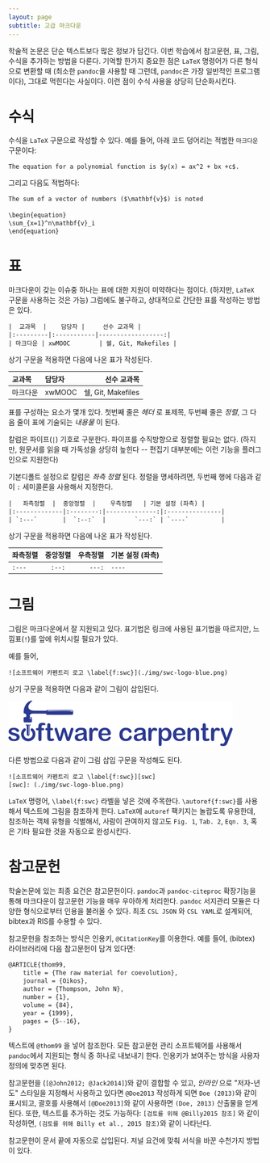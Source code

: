 ```yaml
---
layout: page
subtitle: 고급 마크다운
---
```


학술적 논문은 단순 텍스트보다 많은 정보가 담긴다.
이번 학습에서 참고문헌, 표, 그림, 수식을 추가하는 방법을 다룬다.
기억할 한가지 중요한 점은 `LaTeX` 명령어가 다른 형식으로 변환할 때
(최소한 `pandoc`을 사용할 때 그런데, `pandoc`은 가장 일반적인 프로그램이다), 그대로 먹힌다는 사실이다.
이런 점이 수식 사용을 상당히 단순화시킨다.


# 수식

수식을 `LaTeX` 구문으로 작성할 수 있다.
예를 들어, 아래 코드 덩어리는 적법한 `마크다운` 구문이다:

~~~ {.input}
The equation for a polynomial function is $y(x) = ax^2 + bx +c$.
~~~

그리고 다음도 적법하다:

~~~ {.input}
The sum of a vector of numbers ($\mathbf{v}$) is noted

\begin{equation}
\sum_{x=1}^n\mathbf{v}_i
\end{equation}
~~~

# 표

마크다운이 갖는 이슈중 하나는 표에 대한 지원이 미약하다는 점이다. 
(하지만, `LaTeX` 구문을 사용하는 것은 가능)
그럼에도 불구하고, 상대적으로 간단한 표를 작성하는 방법은 있다.

~~~ {.input}
|  교과목  |    담당자 |     선수 교과목 |
|:---------|:-----------|------------------:|
| 마크다운 | xwMOOC        | 쉘, Git, Makefiles |
~~~

상기 구문을 적용하면 다음에 나온 표가 작성된다.

|  교과목  |    담당자 |     선수 교과목 |
|:---------|:-----------|------------------:|
| 마크다운 | xwMOOC        | 쉘, Git, Makefiles |

표를 구성하는 요소가 몇개 있다.
첫번째 줄은 *헤더* 로 표제목, 두번째 줄은 *정렬*, 그 다음 줄이 표에 기술되는 *내용물* 이 된다. 

칼럼은 파이프(`|`) 기호로 구분한다. 파이프를 수직방향으로 정렬할 필요는 없다.
(하지만, 원문서를 읽을 때 가독성을 상당히 높힌다 -- 편집기 대부분에는 이런 기능을 플러그인으로 지원한다)

기본디폴트 설정으로 칼럼은 *좌측 정렬* 된다. 정렬을 명세하려면, 두번째 행에 다음과 같이
`:` 세미콜론을 사용해서 지정한다.


~~~ {.input}
|   좌측정렬  |  중앙정렬  |    우측정렬   | 기본 설정 (좌측) |
|:-------------|:--------:|--------------:|:---------------|
| `:---`       |  `:--:`  |        `---:` | `----`         |
~~~

상기 구문을 적용하면 다음에 나온 표가 작성된다.

|   좌측정렬  |  중앙정렬  |    우측정렬   | 기본 설정 (좌측) |
|:-------------|:--------:|--------------:|:---------------|
| `:---`       |  `:--:`  |        `---:` | `----`         |


# 그림

그림은 마크다운에서 잘 지원되고 있다.
표기법은 링크에 사용된 표기법을 따르지만, 느낌표(`!`)를 앞에 위치시킬 필요가 있다.

예를 들어, 

~~~ {.input}
![소프트웨어 카펜트리 로고 \label{f:swc}](./img/swc-logo-blue.png)
~~~

상기 구문을 적용하면 다음과 같이 그림이 삽입된다.

![소프트웨어 카펜트리 로고 \label{f:swc}](./img/swc-logo-blue.png)

다른 방법으로 다음과 같이 그림 삽입 구문을 작성해도 된다.

~~~ {.input}
![소프트웨어 카펜트리 로고 \label{f:swc}][swc]
[swc]: (./img/swc-logo-blue.png)
~~~

`LaTeX` 명령어, `\label{f:swc}` 라벨을 넣은 것에 주목한다. 
`\autoref{f:swc}`를 사용해서 텍스트에 그림을 참조하게 한다.
`LaTeX`에 `autoref` 팩키지는 놀랍도록 유용한데, 참조하는 객체 유형을 식별해서,
사람이 관여하지 않고도 `Fig. 1`, `Tab. 2`, `Eqn. 3`, 혹은 기타 필요한 것을 
자동으로 완성시킨다.

# 참고문헌

학술논문에 있는 최종 요건은 참고문헌이다.
`pandoc`과 `pandoc-citeproc` 확장기능을 통해 마크다운이 참고문헌 기능을 매우 우아하게 처리한다.
`pandoc` 서지관리 모듈은 다양한 형식으로부터 인용을 불러올 수 있다.
최초 `CSL JSON` 와 `CSL YAML`로 설계되어, bibtex과 RIS를 수용할 수 있다.

참고문헌을 참조하는 방식은 인용키, `@CitationKey`를 이용한다.
예를 들어, (bibtex) 라이브러리에 다음 참고문헌이 담겨 있다면:

~~~ {.input}
@ARTICLE{thom99,
	title = {The raw material for coevolution},
	journal = {Oikos},
	author = {Thompson, John N},
	number = {1},
	volume = {84},
	year = {1999},
	pages = {5--16},
}
~~~

텍스트에 `@thom99` 을 넣어 참조한다.
모든 참고문헌 관리 소프트웨어를 사용해서 `pandoc`에서 지원되는 형식 중 하나로 내보내기 한다.
인용키가 보여주는 방식을 사용자 정의에 맞추면 된다.

참고문헌을 (`[@John2012; @Jack2014]`)와 같이 결합할 수 있고,
*인라인* 으로 "저자-년도" 스타일을 지정해서 사용하고 있다면 `@Doe2013` 작성하게 되면 `Doe (2013)`와 같이 표시되고, 
괄호를 사용해서 `[@Doe2013]`와 같이 사용하면 `(Doe, 2013)` 산출물을 얻게 된다.
또한, 텍스트를 추가하는 것도 가능하다: `[검토를 위해 @Billy2015 참조]` 와 같이 작성하면,
`(검토를 위해 Billy et al., 2015 참조)`와 같이 나타난다.

참고문헌이 문서 끝에 자동으로 삽입된다. 저널 요건에 맞춰 서식을 바꾼 수천가지 방법이 있다.
